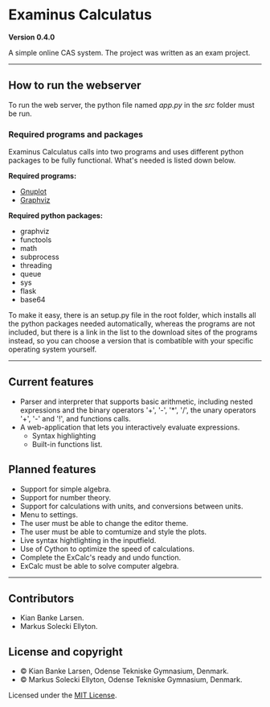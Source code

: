 # Examinus Calculatus

**Version 0.4.0**

A simple online CAS system. The project was written as an exam project.

---

## How to run the webserver
To run the web server, the python file named *app.py* in the *src* folder must be run.

### Required programs and packages
Examinus Calculatus calls into two programs and uses different python packages to be fully functional. What's needed is listed down below.

**Required programs:**
* [Gnuplot](https://sourceforge.net/projects/gnuplot/files/gnuplot/)
* [Graphviz](https://www.graphviz.org/download/)

**Required python packages:**
* graphviz
* functools
* math
* subprocess
* threading
* queue
* sys
* flask
* base64

To make it easy, there is an setup.py file in the root folder, which installs all the python packages needed automatically, whereas the programs are not included, but there is a link in the list to the download sites of the programs instead, so you can choose a version that is combatible with your specific operating system yourself.

---

## Current features
* Parser and interpreter that supports basic arithmetic, including nested expressions and the binary operators '+', '-', '*', '/', the unary operators '+', '-' and '!', and functions calls.
* A web-application that lets you interactively evaluate expressions.
    * Syntax highlighting
    * Built-in functions list.
    
## Planned features
* Support for simple algebra.
* Support for number theory.
* Support for calculations with units, and conversions between units.
* Menu to settings.
* The user must be able to change the editor theme.
* The user must be able to comtumize and style the plots.
* Live syntax hightlighting in the inputfield.
* Use of Cython to optimize the speed of calculations.
* Complete the ExCalc's ready and undo function.
* ExCalc must be able to solve computer algebra.

---

## Contributors
- Kian Banke Larsen.
- Markus Solecki Ellyton.


## License and copyright
* © Kian Banke Larsen, Odense Tekniske Gymnasium, Denmark.
* © Markus Solecki Ellyton, Odense Tekniske Gymnasium, Denmark.

Licensed under the [MIT License](LICENSE).